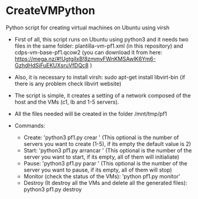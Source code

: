 # CreateVMPython
Python script for creating virtual machines on Ubuntu using virsh

- First of all, this script runs on Ubuntu using python3 and it needs two files in the same folder: plantilla-vm-pf1.xml (in this repository) and cdps-vm-base-pf1.qcow2 (you can download it from here: https://mega.nz/#!UgtgiIxB!8zmmvFWnKMSAwlK6Ym6-GzhdHdSjFuEKUXsruVfDQc8 )
- Also, it is necessary to install virsh: sudo apt-get install libvirt-bin (if there is any problem check libvirt website)

- The script is simple, it creates a setting of a network composed of the host and the VMs (c1, lb and 1-5 servers).
- All the files needed will be created in the folder /mnt/tmp/pf1

- Commands: 
  - Create: 'python3 pf1.py crear <optional>' (This optional is the number of servers you want to create (1-5), if its empty the default value is 2)
  - Start: 'python3 pf1.py arrancar <optional>' (This optional is the number of the server you want to start, if its empty, all of them will initialiate)
  - Pause: 'python3 pf1.py parar <optional>' (This optional is the number of the server you want to pause, if its empty, all of them will stop)
  - Monitor (check the status of the VMs): 'python pf1.py monitor'
  - Destroy (It destroy all the VMs and delete all the generated files): python3 pf1.py destroy
